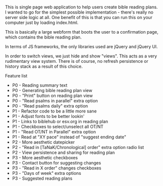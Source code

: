 This is single page web application to help users create bible reading plans.
I wanted to go for the simplest possible implementation - there's really
no server side logic at all. One benefit of this is that you can run this on
your computer just by loading index.html.

This is basically a large webform that boots the user to a confirmation page,
which contains the bible reading plan.

In terms of JS frameworks, the only libraries used are jQuery and jQuery UI.

In order to switch views, we just hide and show "views". This acts as a very
rudimentary view system. There is of course, no refresh persistence or history
stack as a result of this choice.

Feature list
* P0 - Reading summary text
* P0 - Generating bible reading plan view
* P0 - "Print" button on reading plan view
* P0 - "Read psalms in parallel" extra option
* P0 - "Read psalms daily" extra option
* P1 - Refactor code to be a little more sane
* P1 - Adjust fonts to be better lookin'
* P1 - Links to biblehub or esv.org in reading plan
* P1 - Checkboxes to select/unselect all OT/NT
* P1 - "Read OT/NT in Parallel" extra option
* P1 - Read at "XY pace" instead of "suggest ending date" 
* P2 - More aesthetic datepicker
* P2 - "Read in [TaNaK/Chronological] order" extra option radio list
* P2 - View persistence and sharing for reading plan
* P3 - More aesthetic checkboxes
* P3 - Contact button for suggesting changes
* P3 - "Read in X order" changes checkboxes
* P3 - "Days of week" extra options
* P3 - Suggested reading plans